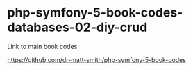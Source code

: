 # php-symfony-5-book-codes-databases-02-diy-crud

Link to main book codes

https://github.com/dr-matt-smith/php-symfony-5-book-codes
